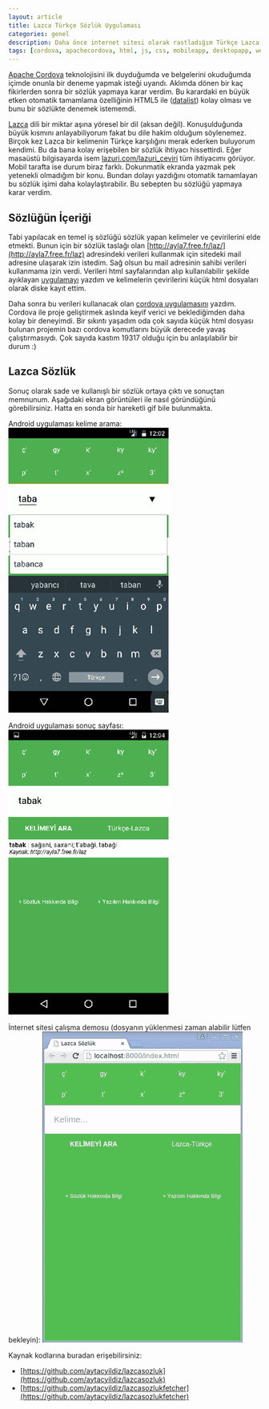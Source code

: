 ```yaml
---
layout: article
title: Lazca Türkçe Sözlük Uygulaması
categories: genel
description: Daha önce internet sitesi olarak rastladığım Türkçe Lazca sözlük için çevrimdışı mobil uygulama.
tags: [cordova, apachecordova, html, js, css, mobileapp, desktopapp, website]
---
```

[Apache Cordova](https://cordova.apache.org/) teknolojisini ilk duyduğumda ve belgelerini okuduğumda içimde onunla bir deneme yapmak isteği uyandı. Aklımda dönen bir kaç fikirlerden sonra bir sözlük yapmaya karar verdim. Bu karardaki en büyük etken otomatik tamamlama özelliğinin HTML5 ile ([datalist](http://www.w3schools.com/tags/tag_datalist.asp)) kolay olması ve bunu bir sözlükte denemek istememdi.

[Lazca](https://tr.wikipedia.org/wiki/Lazca) dili bir miktar aşına yöresel bir dil (aksan değil). Konuşulduğunda büyük kısmını anlayabiliyorum fakat bu dile hakim olduğum söylenemez. Birçok kez Lazca bir kelimenin Türkçe karşılığını merak ederken buluyorum kendimi. Bu da bana kolay erişebilen bir sözlük ihtiyacı hissettirdi. Eğer masaüstü bilgisayarda isem [lazuri.com/lazuri_ceviri](http://www.lazuri.com/lazuri_ceviri/) tüm ihtiyacımı görüyor. Mobil tarafta ise durum biraz farklı. Dokunmatik ekranda yazmak pek yetenekli olmadığım bir konu. Bundan dolayı yazdığını otomatik tamamlayan bu sözlük işimi daha kolaylaştırabilir. Bu sebepten bu sözlüğü yapmaya karar verdim.

## Sözlüğün İçeriği
Tabi yapılacak en temel iş sözlüğü sözlük yapan kelimeler ve çevirilerini elde etmekti. Bunun için bir sözlük taslağı olan [http://ayla7.free.fr/laz/](http://ayla7.free.fr/laz) adresindeki verileri kullanmak için sitedeki mail adresine ulaşarak izin istedim. Sağ olsun bu mail adresinin sahibi verileri kullanmama izin verdi. Verileri html sayfalarından alıp kullanılabilir şekilde ayıklayan [uygulamayı](https://github.com/aytacyildiz/lazcasozlukfetcher) yazdım ve kelimelerin çevirilerini küçük html dosyaları olarak diske kayıt ettim.

Daha sonra bu verileri kullanacak olan [cordova uygulamasını](https://github.com/aytacyildiz/lazcasozluk) yazdım. Cordova ile proje geliştirmek aslında keyif verici ve beklediğimden daha kolay bir deneyimdi. Bir sıkıntı yaşadım oda çok sayıda küçük html dosyası bulunan projemin bazı cordova komutlarını büyük derecede yavaş çalıştırmasıydı. Çok sayıda kastım 19317 olduğu için bu anlaşılabilir bir durum :)

## Lazca Sözlük
Sonuç olarak sade ve kullanışlı bir sözlük ortaya çıktı ve sonuçtan memnunum. Aşağıdaki ekran görüntüleri ile nasıl göründüğünü görebilirsiniz. Hatta en sonda bir hareketli gif bile bulunmakta.

Android uygulaması kelime arama:
<a href="/images/2016-08-20-lazca-sozluk/android_uygulama_ekran_goruntusu_2.png" title="Lazca Sözlük Uygulaması Ekran Görüntüsü"><img src="/images/2016-08-20-lazca-sozluk/android_uygulama_ekran_goruntusu_2_small.png" class="pure-img" alt="Lazca Sözlük Uygulaması Ekran Görüntüsü"></a>

Android uygulaması sonuç sayfası:
<a href="/images/2016-08-20-lazca-sozluk/android_uygulama_ekran_goruntusu_1.png" title="Lazca Sözlük Uygulaması Ekran Görüntüsü"><img src="/images/2016-08-20-lazca-sozluk/android_uygulama_ekran_goruntusu_1_small.png" class="pure-img" alt="Lazca Sözlük Uygulaması Ekran Görüntüsü"></a>

İnternet sitesi çalışma demosu  (dosyanın yüklenmesi zaman alabilir lütfen bekleyin):
<a href="/images/2016-08-20-lazca-sozluk/desktop_animated_demo.gif" title="Lazca Sözlük Web Sitesi Ekran Görüntüsü"><img src="/images/2016-08-20-lazca-sozluk/desktop_animated_demo.gif" class="pure-img" alt="Lazca Sözlük Web Sitesi Ekran Görüntüsü"></a>

Kaynak kodlarına buradan erişebilirsiniz:

- [https://github.com/aytacyildiz/lazcasozluk](https://github.com/aytacyildiz/lazcasozluk)
- [https://github.com/aytacyildiz/lazcasozlukfetcher](https://github.com/aytacyildiz/lazcasozlukfetcher)